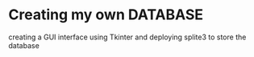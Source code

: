 # Creating my own DATABASE
 creating a GUI interface using Tkinter and deploying splite3 to store the database
